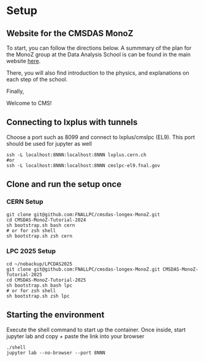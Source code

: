# Setup

## Website for the CMSDAS MonoZ

To start, you can follow the directions below. A summmary of the plan for the MonoZ group at the Data Analysis School is can be found in the main website [here](https://submit.mit.edu/~freerc/MonoZ_CMSDAS/index.html).

There, you will also find introduction to the physics, and explanations on each step of the school. 

Finally, 

Welcome to CMS!

## Connecting to lxplus with tunnels
Choose a port such as 8099 and connect to lxplus/cmslpc (EL9). This port should be used for jupyter as well
```
ssh -L localhost:8NNN:localhost:8NNN lxplus.cern.ch
#or
ssh -L localhost:8NNN:localhost:8NNN cmslpc-el9.fnal.gov
```

## Clone and run the setup once
### CERN Setup
```
git clone git@github.com:FNALLPC/cmsdas-longex-MonoZ.git
cd CMSDAS-MonoZ-Tutorial-2024
sh bootstrap.sh bash cern
# or for zsh shell
sh bootstrap.sh zsh cern
```
### LPC 2025 Setup
```
cd ~/nobackup/LPCDAS2025
git clone git@github.com:FNALLPC/cmsdas-longex-MonoZ.git CMSDAS-MonoZ-Tutorial-2025
cd CMSDAS-MonoZ-Tutorial-2025
sh bootstrap.sh bash lpc
# or for zsh shell
sh bootstrap.sh zsh lpc
```

## Starting the environment
Execute the shell command to start up the container. Once inside, start jupyter lab and copy + paste the link into your browser
```
./shell
jupyter lab --no-browser --port 8NNN
```
